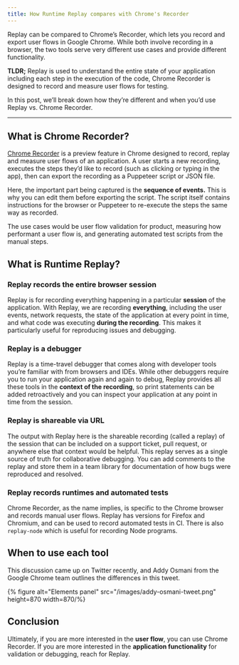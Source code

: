 ```yaml
---
title: How Runtime Replay compares with Chrome's Recorder
---
```


Replay can be compared to Chrome’s Recorder, which lets you record and export user flows in Google Chrome. While both involve recording in a browser, the two tools serve very different use cases and provide different functionality.

**TLDR;** Replay is used to understand the entire state of your application including each step in the execution of the code, Chrome Recorder is designed to record and measure user flows for testing.

In this post, we’ll break down how they’re different and when you’d use Replay vs. Chrome Recorder.

---

## What is Chrome Recorder?

[Chrome Recorder](https://developer.chrome.com/docs/devtools/recorder/) is a preview feature in Chrome designed to record, replay and measure user flows of an application. A user starts a new recording, executes the steps they’d like to record (such as clicking or typing in the app), then can export the recording as a Puppeteer script or JSON file.

Here, the important part being captured is the **sequence of events.** This is why you can edit them before exporting the script. The script itself contains instructions for the browser or Puppeteer to re-execute the steps the same way as recorded.

The use cases would be user flow validation for product, measuring how performant a user flow is, and generating automated test scripts from the manual steps.

## What is Runtime Replay?

### Replay records the entire browser session

Replay is for recording everything happening in a particular **session** of the application. With Replay, we are recording **everything**, including the user events, network requests, the state of the application at every point in time, and what code was executing **during the recording**. This makes it particularly useful for reproducing issues and debugging.

### Replay is a debugger

Replay is a time-travel debugger that comes along with developer tools you’re familiar with from browsers and IDEs. While other debuggers require you to run your application again and again to debug, Replay provides all these tools in the **context of the recording**, so print statements can be added retroactively and you can inspect your application at any point in time from the session.

### Replay is shareable via URL

The output with Replay here is the shareable recording (called a replay) of the session that can be included on a support ticket, pull request, or anywhere else that context would be helpful. This replay serves as a single source of truth for collaborative debugging. You can add comments to the replay and store them in a team library for documentation of how bugs were reproduced and resolved.

### Replay records runtimes and automated tests

Chrome Recorder, as the name implies, is specific to the Chrome browser and records manual user flows. Replay has versions for Firefox and Chromium, and can be used to record automated tests in CI. There is also `replay-node` which is useful for recording Node programs.

## When to use each tool

This discussion came up on Twitter recently, and Addy Osmani from the Google Chrome team outlines the differences in this tweet.

{% figure alt="Elements panel" src="/images/addy-osmani-tweet.png" height=870 width=870/%}

## Conclusion

Ultimately, if you are more interested in the **user flow**, you can use Chrome Recorder. If you are more interested in the **application functionality** for validation or debugging, reach for Replay.

